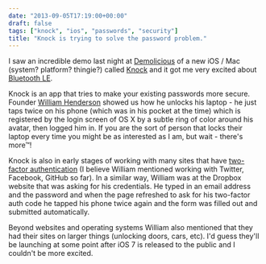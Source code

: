 ```yaml
---
date: "2013-09-05T17:19:00+00:00"
draft: false
tags: ["knock", "ios", "passwords", "security"]
title: "Knock is trying to solve the password problem."
---
```

I saw an incredible demo last night at [Demolicious](http://demolicious.tv/portland/) of a new iOS / Mac (system? platform? thingie?) called [Knock](http://www.knocktounlock.com/) and it got me very excited about [Bluetooth LE](http://en.wikipedia.org/wiki/Bluetooth_low_energy).

Knock is an app that tries to make your existing passwords more secure. Founder [William Henderson](https://twitter.com/quicklywilliam) showed us how he unlocks his laptop - he just taps twice on his phone (which was in his pocket at the time) which is registered by the login screen of OS X by a subtle ring of color around his avatar, then logged him in. If you are the sort of person that locks their laptop every time you might be as interested as I am, but wait - there's more™!

Knock is also in early stages of working with many sites that have [two-factor authentication](http://en.wikipedia.org/wiki/Multi-factor_authentication) (I believe William mentioned working with Twitter, Facebook, GitHub so far). In a similar way, William was at the Dropbox website that was asking for his credentials. He typed in an email address and the password and when the page refreshed to ask for his two-factor auth code he tapped his phone twice again and the form was filled out and submitted automatically.

Beyond websites and operating systems William also mentioned that they had their sites on larger things (unlocking doors, cars, etc). I'd guess they'll be launching at some point after iOS 7 is released to the public and I couldn't be more excited.